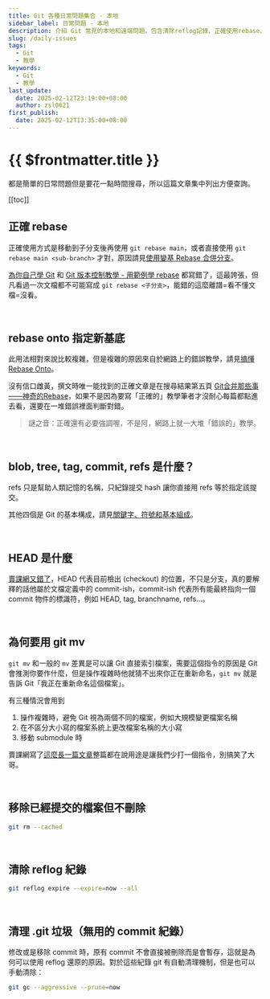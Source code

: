 ```yaml
---
title: Git 各種日常問題集合 - 本地
sidebar_label: 日常問題 - 本地
description: 介紹 Git 常見的本地和遠端問題，包含清除reflog記錄、正確使用rebase、git mv、以及如何加速clone等進階技巧。還解釋了常見錯誤誤導，並提供正確的 Git 操作方法。
slug: /daily-issues
tags:
  - Git
  - 教學
keywords:
  - Git
  - 教學
last_update:
  date: 2025-02-12T23:19:00+08:00
  author: zsl0621
first_publish:
  date: 2025-02-12T13:35:00+08:00
---
```


# {{ $frontmatter.title }}

都是簡單的日常問題但是要花一點時間搜尋，所以這篇文章集中列出方便查詢。

[[toc]]

## 正確 rebase

正確使用方式是移動到子分支後再使用 `git rebase main`，或者直接使用 `git rebase main <sub-branch>` 才對，原因請見[使用變基 Rebase 合併分支](/intermediate/rebase)。

[為你自己學 Git](https://gitbook.tw/chapters/branch/merge-with-rebase) 和 [Git 版本控制教學 - 用範例學 rebase](https://myapollo.com.tw/blog/git-tutorial-rebase/) 都寫錯了，這最誇張，但凡看過一次文檔都不可能寫成 `git rebase <子分支>`，能錯的這麼離譜=看不懂文檔=沒看。

<br />

## rebase onto 指定新基底

此用法相對來說比較複雜，但是複雜的原因來自於網路上的錯誤教學，請見[搞懂 Rebase Onto](../advance/rebase-onto)。

沒有信口雌黃，撰文時唯一能找到的正確文章是在搜尋結果第五頁 [Git合并那些事——神奇的Rebase](https://morningspace.github.io/tech/git-merge-stories-6/)，如果不是因為要寫「正確的」教學筆者才沒耐心每篇都點進去看，還要在一堆錯誤裡面判斷對錯。

> 謎之音：正確還有必要強調喔，不是阿，網路上就一大堆「錯誤的」教學。

<br />

## blob, tree, tag, commit, refs 是什麼？

refs 只是幫助人類記憶的名稱，只紀錄提交 hash 讓你直接用 refs 等於指定該提交。

其他四個是 Git 的基本構成，請見[關鍵字、符號和基本組成](/beginner/keyword)。

<br />

## HEAD 是什麼

[賣課網又錯了](https://gitbook.tw/chapters/using-git/what-is-head)，HEAD 代表目前檢出 (checkout) 的位置，不只是分支，真的要解釋的話他屬於文檔定義中的 commit-ish，commit-ish 代表所有能最終指向一個 commit 物件的標識符，例如 HEAD, tag, branchname, refs...。

<br />

## 為何要用 git mv

`git mv` 和一般的 `mv` 差異是可以讓 Git 直接索引檔案，需要這個指令的原因是 Git 會推測你要作什麼，但是操作複雜時他就猜不出來你正在重新命名，`git mv` 就是告訴 Git「我正在重新命名這個檔案」。

有三種情況會用到

1. 操作複雜時，避免 Git 視為兩個不同的檔案，例如大規模變更檔案名稱
2. 在不區分大小寫的檔案系統上更改檔案名稱的大小寫
3. 移動 submodule 時

賣課網寫了[這麼長一篇文章](https://gitbook.tw/chapters/using-git/rename-and-delete-file)整篇都在說用途是讓我們少打一個指令，別搞笑了大哥。

<br />

## 移除已經提交的檔案但不刪除

```sh
git rm --cached
```

<br />

## 清除 reflog 紀錄

```sh
git reflog expire --expire=now --all
```

<br />

## 清理 .git 垃圾（無用的 commit 紀錄）

修改或是移除 commit 時，原有 commit 不會直接被刪除而是會暫存，這就是為何可以使用 reflog 還原的原因。對於這些紀錄 git 有自動清理機制，但是也可以手動清除：

```sh
git gc --aggressive --prune=now
```
